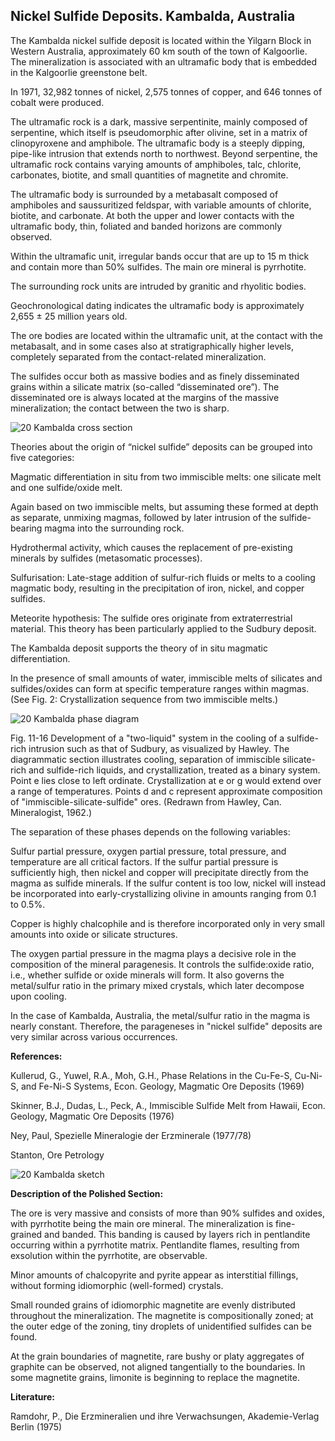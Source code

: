 ## Nickel Sulfide Deposits. Kambalda, Australia

The Kambalda nickel sulfide deposit is located within the Yilgarn Block in Western Australia, approximately 60 km south of the town of Kalgoorlie.
The mineralization is associated with an ultramafic body that is embedded in the Kalgoorlie greenstone belt.

In 1971, 32,982 tonnes of nickel, 2,575 tonnes of copper, and 646 tonnes of cobalt were produced.

The ultramafic rock is a dark, massive serpentinite, mainly composed of serpentine, which itself is pseudomorphic after olivine, set in a matrix of clinopyroxene and amphibole.
The ultramafic body is a steeply dipping, pipe-like intrusion that extends north to northwest.
Beyond serpentine, the ultramafic rock contains varying amounts of amphiboles, talc, chlorite, carbonates, biotite, and small quantities of magnetite and chromite.

The ultramafic body is surrounded by a metabasalt composed of amphiboles and saussuritized feldspar, with variable amounts of chlorite, biotite, and carbonate.
At both the upper and lower contacts with the ultramafic body, thin, foliated and banded horizons are commonly observed.

Within the ultramafic unit, irregular bands occur that are up to 15 m thick and contain more than 50% sulfides.
The main ore mineral is pyrrhotite.

The surrounding rock units are intruded by granitic and rhyolitic bodies.

Geochronological dating indicates the ultramafic body is approximately 2,655 ± 25 million years old.

The ore bodies are located within the ultramafic unit, at the contact with the metabasalt, and in some cases also at stratigraphically higher levels, completely separated from the contact-related mineralization.

The sulfides occur both as massive bodies and as finely disseminated grains within a silicate matrix (so-called “disseminated ore”). The disseminated ore is always located at the margins of the massive mineralization; the contact between the two is sharp.

![20 Kambalda cross section](https://github.com/DinaKlim/OD_RL_notes/blob/main/RL_notes/20_Kambalda/20%20Kambalda%20cross%20section.jpg)

Theories about the origin of “nickel sulfide” deposits can be grouped into five categories:

Magmatic differentiation in situ from two immiscible melts: one silicate melt and one sulfide/oxide melt.

Again based on two immiscible melts, but assuming these formed at depth as separate, unmixing magmas, followed by later intrusion of the sulfide-bearing magma into the surrounding rock.

Hydrothermal activity, which causes the replacement of pre-existing minerals by sulfides (metasomatic processes).

Sulfurisation: Late-stage addition of sulfur-rich fluids or melts to a cooling magmatic body, resulting in the precipitation of iron, nickel, and copper sulfides.

Meteorite hypothesis: The sulfide ores originate from extraterrestrial material. This theory has been particularly applied to the Sudbury deposit.

The Kambalda deposit supports the theory of in situ magmatic differentiation.

In the presence of small amounts of water, immiscible melts of silicates and sulfides/oxides can form at specific temperature ranges within magmas. (See Fig. 2: Crystallization sequence from two immiscible melts.) 

![20 Kambalda phase diagram](https://github.com/DinaKlim/OD_RL_notes/blob/main/RL_notes/20_Kambalda/20%20Kambalda%20phase%20diagram.jpg)

Fig. 11-16 Development of a "two-liquid" system in the cooling of a sulfide-rich intrusion such as that of Sudbury, as visualized by Hawley. The diagrammatic section illustrates cooling, separation of immiscible silicate-rich and sulfide-rich liquids, and crystallization, treated as a binary system. Point e lies close to left ordinate. Crystallization at e or g would extend over a range of temperatures. Points d and c represent approximate composition of "immiscible-silicate-sulfide" ores. (Redrawn from Hawley, Can. Mineralogist, 1962.)

The separation of these phases depends on the following variables:

Sulfur partial pressure, oxygen partial pressure, total pressure, and temperature are all critical factors. If the sulfur partial pressure is sufficiently high, then nickel and copper will precipitate directly from the magma as sulfide minerals. If the sulfur content is too low, nickel will instead be incorporated into early-crystallizing olivine in amounts ranging from 0.1 to 0.5%.

Copper is highly chalcophile and is therefore incorporated only in very small amounts into oxide or silicate structures.

The oxygen partial pressure in the magma plays a decisive role in the composition of the mineral paragenesis. It controls the sulfide:oxide ratio, i.e., whether sulfide or oxide minerals will form. It also governs the metal/sulfur ratio in the primary mixed crystals, which later decompose upon cooling.

In the case of Kambalda, Australia, the metal/sulfur ratio in the magma is nearly constant. Therefore, the parageneses in "nickel sulfide" deposits are very similar across various occurrences.

**References:**

Kullerud, G., Yuwel, R.A., Moh, G.H., Phase Relations in the Cu-Fe-S, Cu-Ni-S, and Fe-Ni-S Systems, Econ. Geology, Magmatic Ore Deposits (1969)

Skinner, B.J., Dudas, L., Peck, A., Immiscible Sulfide Melt from Hawaii, Econ. Geology, Magmatic Ore Deposits (1976)

Ney, Paul, Spezielle Mineralogie der Erzminerale (1977/78)

Stanton, Ore Petrology

![20 Kambalda sketch](https://github.com/DinaKlim/OD_RL_notes/blob/main/RL_notes/20_Kambalda/20%20Kambalda%201.jpg)

**Description of the Polished Section:**

The ore is very massive and consists of more than 90% sulfides and oxides, with pyrrhotite being the main ore mineral. The mineralization is fine-grained and banded. This banding is caused by layers rich in pentlandite occurring within a pyrrhotite matrix. Pentlandite flames, resulting from exsolution within the pyrrhotite, are observable.

Minor amounts of chalcopyrite and pyrite appear as interstitial fillings, without forming idiomorphic (well-formed) crystals.

Small rounded grains of idiomorphic magnetite are evenly distributed throughout the mineralization. The magnetite is compositionally zoned; at the outer edge of the zoning, tiny droplets of unidentified sulfides can be found.

At the grain boundaries of magnetite, rare bushy or platy aggregates of graphite can be observed, not aligned tangentially to the boundaries. In some magnetite grains, limonite is beginning to replace the magnetite.

**Literature:**

Ramdohr, P., Die Erzmineralien und ihre Verwachsungen, Akademie-Verlag Berlin (1975)
